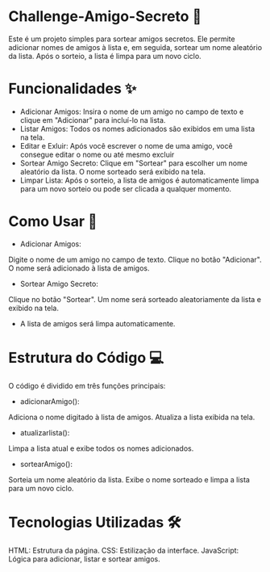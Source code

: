 # Challenge-Amigo-Secreto 🎉
Este é um projeto simples para sortear amigos secretos. Ele permite adicionar nomes de amigos à lista e, em seguida, sortear um nome aleatório da lista. Após o sorteio, a lista é limpa para um novo ciclo.

# Funcionalidades ✨
* Adicionar Amigos: Insira o nome de um amigo no campo de texto e clique em "Adicionar" para incluí-lo na lista.
* Listar Amigos: Todos os nomes adicionados são exibidos em uma lista na tela.
* Editar e Exluir: Após você escrever o nome de uma amigo, você consegue editar o nome ou até mesmo excluir
* Sortear Amigo Secreto: Clique em "Sortear" para escolher um nome aleatório da lista. O nome sorteado será exibido na tela.
* Limpar Lista: Após o sorteio, a lista de amigos é automaticamente limpa para um novo sorteio ou pode ser clicada a qualquer momento.
# Como Usar 🚀
* Adicionar Amigos:

Digite o nome de um amigo no campo de texto.
Clique no botão "Adicionar".
O nome será adicionado à lista de amigos.
* Sortear Amigo Secreto:

Clique no botão "Sortear".
Um nome será sorteado aleatoriamente da lista e exibido na tela.
* A lista de amigos será limpa automaticamente.
# Estrutura do Código 💻
O código é dividido em três funções principais:

* adicionarAmigo():

Adiciona o nome digitado à lista de amigos.
Atualiza a lista exibida na tela.
* atualizarlista():

Limpa a lista atual e exibe todos os nomes adicionados.
* sortearAmigo():

Sorteia um nome aleatório da lista.
Exibe o nome sorteado e limpa a lista para um novo ciclo.
# Tecnologias Utilizadas 🛠️
HTML: Estrutura da página.
CSS: Estilização da interface.
JavaScript: Lógica para adicionar, listar e sortear amigos.
